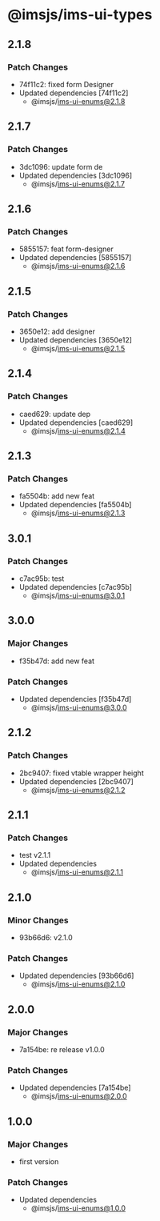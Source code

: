# @imsjs/ims-ui-types

## 2.1.8

### Patch Changes

- 74f11c2: fixed form Designer
- Updated dependencies [74f11c2]
  - @imsjs/ims-ui-enums@2.1.8

## 2.1.7

### Patch Changes

- 3dc1096: update form de
- Updated dependencies [3dc1096]
  - @imsjs/ims-ui-enums@2.1.7

## 2.1.6

### Patch Changes

- 5855157: feat form-designer
- Updated dependencies [5855157]
  - @imsjs/ims-ui-enums@2.1.6

## 2.1.5

### Patch Changes

- 3650e12: add designer
- Updated dependencies [3650e12]
  - @imsjs/ims-ui-enums@2.1.5

## 2.1.4

### Patch Changes

- caed629: update dep
- Updated dependencies [caed629]
  - @imsjs/ims-ui-enums@2.1.4

## 2.1.3

### Patch Changes

- fa5504b: add new feat
- Updated dependencies [fa5504b]
  - @imsjs/ims-ui-enums@2.1.3

## 3.0.1

### Patch Changes

- c7ac95b: test
- Updated dependencies [c7ac95b]
  - @imsjs/ims-ui-enums@3.0.1

## 3.0.0

### Major Changes

- f35b47d: add new feat

### Patch Changes

- Updated dependencies [f35b47d]
  - @imsjs/ims-ui-enums@3.0.0

## 2.1.2

### Patch Changes

- 2bc9407: fixed vtable wrapper height
- Updated dependencies [2bc9407]
  - @imsjs/ims-ui-enums@2.1.2

## 2.1.1

### Patch Changes

- test v2.1.1
- Updated dependencies
  - @imsjs/ims-ui-enums@2.1.1

## 2.1.0

### Minor Changes

- 93b66d6: v2.1.0

### Patch Changes

- Updated dependencies [93b66d6]
  - @imsjs/ims-ui-enums@2.1.0

## 2.0.0

### Major Changes

- 7a154be: re release v1.0.0

### Patch Changes

- Updated dependencies [7a154be]
  - @imsjs/ims-ui-enums@2.0.0

## 1.0.0

### Major Changes

- first version

### Patch Changes

- Updated dependencies
  - @imsjs/ims-ui-enums@1.0.0
